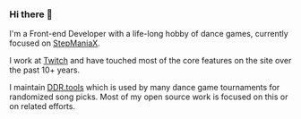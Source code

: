 ### Hi there 👋

I'm a Front-end Developer with a life-long hobby of dance games, currently focused on [StepManiaX](https://stepmaniax.com/).

I work at [Twitch](https://www.twitch.tv/) and have touched most of the core features on the site over the past 10+ years.

I maintain [DDR.tools](https://ddr.tools/) which is used by many dance game tournaments for randomized song picks. Most of
my open source work is focused on this or on related efforts.
